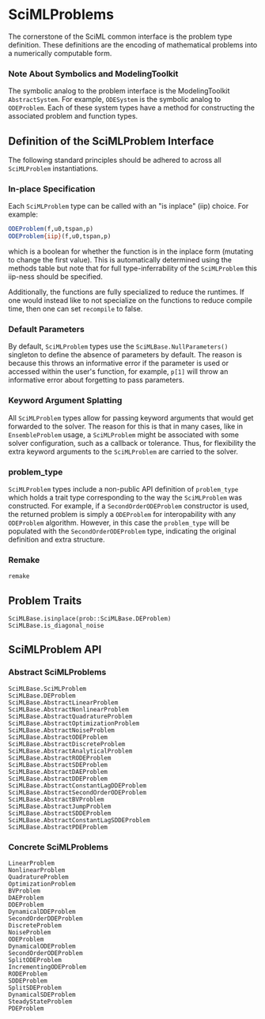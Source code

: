 # SciMLProblems

The cornerstone of the SciML common interface is the problem type definition.
These definitions are the encoding of mathematical problems into a numerically
computable form. 

### Note About Symbolics and ModelingToolkit

The symbolic analog to the problem interface is the ModelingToolkit `AbstractSystem`.
For example, `ODESystem` is the symbolic analog to `ODEProblem`. Each of these system
types have a method for constructing the associated problem and function types.

## Definition of the SciMLProblem Interface

The following standard principles should be adhered to across all 
`SciMLProblem` instantiations.

### In-place Specification

Each `SciMLProblem` type can be called with an "is inplace" (iip) choice. For example:

```julia
ODEProblem(f,u0,tspan,p)
ODEProblem{iip}(f,u0,tspan,p)
```

which is a boolean for whether the function is in the inplace form (mutating to
change the first value). This is automatically determined using the methods table
but note that for full type-inferrability of the `SciMLProblem` this iip-ness should
be specified.

Additionally, the functions are fully specialized to reduce the runtimes. If one
would instead like to not specialize on the functions to reduce compile time,
then one can set `recompile` to false.

### Default Parameters

By default, `SciMLProblem` types use the `SciMLBase.NullParameters()` singleton to
define the absence of parameters by default. The reason is because this throws an
informative error if the parameter is used or accessed within the user's function,
for example, `p[1]` will throw an informative error about forgetting to pass
parameters.

### Keyword Argument Splatting

All `SciMLProblem` types allow for passing keyword arguments that would get forwarded
to the solver. The reason for this is that in many cases, like in `EnsembleProblem`
usage, a `SciMLProblem` might be associated with some solver configuration, such as a
callback or tolerance. Thus, for flexibility the extra keyword arguments to the
`SciMLProblem` are carried to the solver.

### problem_type

`SciMLProblem` types include a non-public API definition of `problem_type` which holds
a trait type corresponding to the way the `SciMLProblem` was constructed. For example,
if a `SecondOrderODEProblem` constructor is used, the returned problem is simply a
`ODEProblem` for interopability with any `ODEProblem` algorithm. However, in this case
the `problem_type` will be populated with the `SecondOrderODEProblem` type, indicating
the original definition and extra structure.

### Remake

```@docs
remake
```

## Problem Traits

```@docs
SciMLBase.isinplace(prob::SciMLBase.DEProblem)
SciMLBase.is_diagonal_noise
```

## SciMLProblem API

### Abstract SciMLProblems

```@docs
SciMLBase.SciMLProblem
SciMLBase.DEProblem
SciMLBase.AbstractLinearProblem
SciMLBase.AbstractNonlinearProblem
SciMLBase.AbstractQuadratureProblem
SciMLBase.AbstractOptimizationProblem
SciMLBase.AbstractNoiseProblem
SciMLBase.AbstractODEProblem
SciMLBase.AbstractDiscreteProblem
SciMLBase.AbstractAnalyticalProblem
SciMLBase.AbstractRODEProblem
SciMLBase.AbstractSDEProblem
SciMLBase.AbstractDAEProblem
SciMLBase.AbstractDDEProblem
SciMLBase.AbstractConstantLagDDEProblem
SciMLBase.AbstractSecondOrderODEProblem
SciMLBase.AbstractBVProblem
SciMLBase.AbstractJumpProblem
SciMLBase.AbstractSDDEProblem
SciMLBase.AbstractConstantLagSDDEProblem
SciMLBase.AbstractPDEProblem
```

### Concrete SciMLProblems

```@docs
LinearProblem
NonlinearProblem
QuadratureProblem
OptimizationProblem
BVProblem
DAEProblem
DDEProblem
DynamicalDDEProblem
SecondOrderDDEProblem
DiscreteProblem
NoiseProblem
ODEProblem
DynamicalODEProblem
SecondOrderODEProblem
SplitODEProblem
IncrementingODEProblem
RODEProblem
SDDEProblem
SplitSDEProblem
DynamicalSDEProblem
SteadyStateProblem
PDEProblem
```